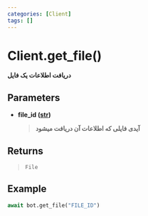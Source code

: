 ```yaml
---
categories: [Client]
tags: []
---
```


<h1>Client.<strong>get_file()</strong></h1>

<p align="left" dir="rtl"><strong>دریافت اطلاعات یک فایل</strong></p>

<h2>Parameters</h2>

<ul>
<li><strong>file_id (<a href="https://docs.python.org/3/library/stdtypes.html#str">str</a>)</strong><blockquote dir="rtl">
<p><strong>آیدی فایلی که اطلاعات آن دریافت میشود</strong></p>
</blockquote>
</li>
</ul>

<h2>Returns</h2>

<blockquote>
<p><code>File</code></p>
</blockquote>

<h2>Example</h2>

```python
await bot.get_file("FILE_ID")
```
